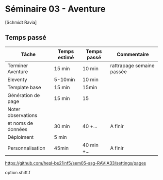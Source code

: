# Séminaire 03 - Aventure

[Schmidt Ravia]

## Temps passé

| Tâche              | Temps estimé | Temps passé | Commentaire               |
| ------------------ | ------------ | ----------- | ------------------------- |
| Terminer Aventure  | 15 min       | 10 min      | rattrapage semaine passée |
| Eleventy           | 5-10min      | 10 min      |                           |
| Template base      | 15 min       | 15min       |                           |
| Génération de page | 15 min       | 15          |                           |
| Noter observations |              |             |                           |
| et noms de données | 30 min       | 40 +...     | A finir                   |
| Déploiment         | 5 min        |             |                           |
| Personnalisation   | 45min        | 40 min +... | A finir                   |

https://github.com/hepl-bs21inf5/sem05-ssg-RAVIA33/settings/pages

option.shift.f
